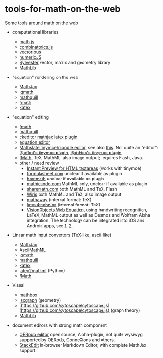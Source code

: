 # tools-for-math-on-the-web
Some tools around math on the web


* computational libraries
  * [math.js](http://mathjs.org/)
  * [combinatorics.js](https://github.com/devanp92/combinatorics.js)
  * [vectorious](https://github.com/mateogianolio/vectorious)
  * [numericJS](http://www.numericjs.com/)
  * [Sylvester](https://github.com/jcoglan/sylvester) vector, matrix and geometry library 
  * [MathLib](https://github.com/alawatthe/MathLib)
* "equation" rendering on the web
  * [MathJax](https://github.com/mathjax/mathjax)
  * [jqmath](http://mathscribe.com/author/jqmath.html) 
  * [mathquill](https://github.com/mathquill/mathquill)
  * [fmath](http://www.fmath.info/)
  * [katex](https://github.com/Khan/KaTeX)
* "equation" editing
  * [fmath](http://www.fmath.info/)
  * [mathquill](https://github.com/mathquill/mathquill)
  * [ckeditor mathjax latex plugin](http://ckeditor.com/addon/mathjax)
  * [equation editor](https://github.com/camdenre/equation-editor)
  * [Mathslate tinymce/moodle editor](https://github.com/dthies/moodle-editor_tinymce-mathslate), see also [this](https://moodle.org/mod/forum/discuss.php?d=255377). Not quite an "editor": [@efloti's tinymce plugin](https://github.com/efloti/plugin-mathjax-pour-tinymce), [@dthies's tinymce plugin](https://github.com/dthies/tinymce4-mathslate).
  * [fMath](http://fmath.info/), TeX, MathML, also image output; requires Flash, Java.
  * other / need review
    * [Instant Preview for HTML textareas](http://checkmyworking.com/2012/06/instant-mathjax-preview-of-latex-typed-into-html-textareas/) (works with tinymce)
    * [formulasheet.com](http://formulasheet.com) unclear if available as plugin
    * [hostmath](http://hostmath.com) unclear if available as plugin
    * [mathicando.com](http://www.mathicando.com/) MathML only, unclear if available as plugin
    * [sharemath.com](http://sharemath.com) both MathML and TeX, Flash
    * [Wiris](http://www.wiris.net/) both MathML and TeX, also image output
    * [mathaway](https://mathway.com/) (internal format: TeX)
    * [latex4technics](http://www.latex4technics.com/)  (internal format: TeX)
    * [VisionObjects Web Equation](http://webdemo.myscript.com/#/demo/equation), using handwriting recognition, LaTeX, MathML output as well as Desmos and Wolfram Alpha integration. The technology can be integrated into iOS and Android apps, see [1](https://itunes.apple.com/app/myscript-mathpad/id674996719), [2](https://itunes.apple.com/us/app/math-ink/id596393352). 


* Linear math input convertors (TeX-like, ascii-like)
  * [MathJax](https://github.com/mathjax/mathjax)
  * [AsciiMathML](https://github.com/asciimath/asciimathml/)
  * [jqmath](http://mathscribe.com/author/jqmath.html) 
  * [mathquill](https://github.com/mathquill/mathquill)
  * [katex](https://github.com/Khan/KaTeX)
  * [latex2mathml](https://pypi.python.org/pypi/latex2mathml/1.0.10) (Python)
  * [fMath](http://fmath.info/)
* Visual
  * [mathbox](https://gitgud.io/unconed/mathbox)
  * [jsxgraph](https://github.com/jsxgraph/jsxgraph) (geometry)
  * [https://github.com/cytoscape/cytoscape.js](https://github.com/cytoscape/cytoscape.js) (graph theory)
  * [MathLib](https://github.com/alawatthe/MathLib)
* document editors with strong math component
  * [OERpub editor](http://oerpub.github.io/Aloha-Editor/) open source, Aloha-plugin, not quite wysiwyg, supported by OERpub, ConneXions and others.
  * [StackEdit](https://stackedit.io) In-browser Markdown Editor, with complete MathJax support.
